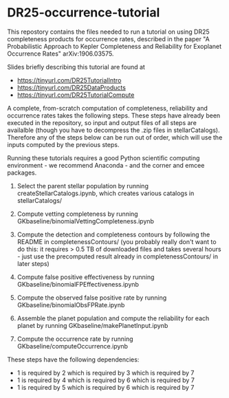# DR25-occurrence-tutorial

This repostory contains the files needed to run a tutorial on using DR25 completeness products for occurrence rates, described in the paper "A Probabilistic Approach to Kepler Completeness and Reliability for Exoplanet Occurrence Rates" arXiv:1906.03575.

Slides briefly describing this tutorial are found at 
- https://tinyurl.com/DR25TutorialIntro
- https://tinyurl.com/DR25DataProducts
- https://tinyurl.com/DR25TutorialCompute

A complete, from-scratch computation of completeness, reliability and occurrence rates takes the following steps.  These steps have already been executed in the repository, so input and output files of all steps are availalble (though you have to decompress the .zip files in stellarCatalogs).  Therefore any of the steps below can be run out of order, which will use the inputs computed by the previous steps.

Running these tutorials requires a good Python scientific computing environment - we recommend Anaconda - and the corner and emcee packages.

1) Select the parent stellar population by running createStellarCatalogs.ipynb, which creates various catalogs in stellarCatalogs/

2) Compute vetting completeness by running GKbaseline/binomialVettingCompleteness.ipynb

3) Compute the detection and completeness contours by following the README in completenessContours/ (you probably really don't want to do this: it requires > 0.5 TB of downloaded files and takes several hours - just use the precomputed result already in completenessContours/ in later steps)

4) Compute false positive effectiveness by running GKbaseline/binomialFPEffectiveness.ipynb

5) Compute the observed false positive rate by running GKbaseline/binomialObsFPRate.ipynb

6) Assemble the planet population and compute the reliability for each planet by running GKbaseline/makePlanetInput.ipynb

7) Compute the occurrence rate by running GKbaseline/computeOccurrence.ipynb

These steps have the following dependencies:

- 1 is required by 2 which is required by 3 which is required by 7
- 1 is required by 4 which is required by 6 which is required by 7
- 1 is required by 5 which is required by 6 which is required by 7

